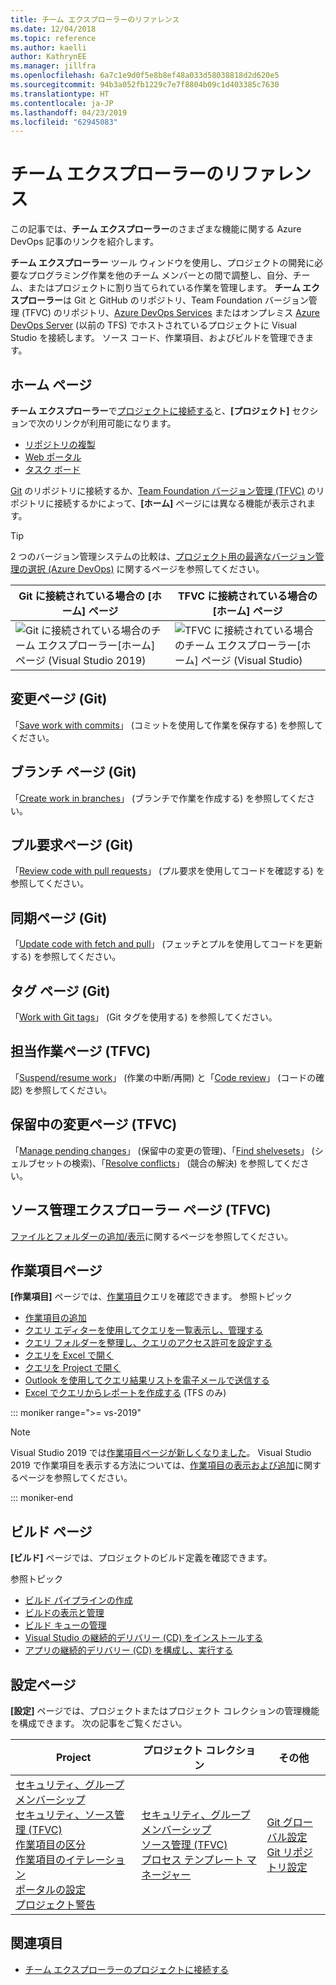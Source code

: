```yaml
---
title: チーム エクスプローラーのリファレンス
ms.date: 12/04/2018
ms.topic: reference
ms.author: kaelli
author: KathrynEE
ms.manager: jillfra
ms.openlocfilehash: 6a7c1e9d0f5e8b8ef48a033d58038818d2d620e5
ms.sourcegitcommit: 94b3a052fb1229c7e7f8804b09c1d403385c7630
ms.translationtype: HT
ms.contentlocale: ja-JP
ms.lasthandoff: 04/23/2019
ms.locfileid: "62945083"
---
```

# <a name="team-explorer-reference"></a>チーム エクスプローラーのリファレンス

この記事では、**チーム エクスプローラー**のさまざまな機能に関する Azure DevOps 記事のリンクを紹介します。

**チーム エクスプローラー** ツール ウィンドウを使用し、プロジェクトの開発に必要なプログラミング作業を他のチーム メンバーとの間で調整し、自分、チーム、またはプロジェクトに割り当てられている作業を管理します。 **チーム エクスプローラー**は Git と GitHub のリポジトリ、Team Foundation バージョン管理 (TFVC) のリポジトリ、[Azure DevOps Services](/azure/devops/user-guide/what-is-azure-devops-services) またはオンプレミス [Azure DevOps Server](/tfs/index) (以前の TFS) でホストされているプロジェクトに Visual Studio を接続します。 ソース コード、作業項目、およびビルドを管理できます。

## <a name="home-page"></a>ホーム ページ

**チーム エクスプローラー**で[プロジェクトに接続する](../connect-team-project.md)と、**[プロジェクト]** セクションで次のリンクが利用可能になります。

- [リポジトリの複製](/azure/devops/repos/git/clone)
- [Web ポータル](/azure/devops/project/navigation/index)
- [タスク ボード](/azure/devops/boards/sprints/task-board)

[Git](/azure/devops/repos/git/gitquickstart?view=vsts&tabs=visual-studio) のリポジトリに接続するか、[Team Foundation バージョン管理 (TFVC)](/azure/devops/repos/tfvc/overview) のリポジトリに接続するかによって、**[ホーム]** ページには異なる機能が表示されます。

> [!TIP]
> 2 つのバージョン管理システムの比較は、[プロジェクト用の最適なバージョン管理の選択 (Azure DevOps)](/azure/devops/repos/tfvc/comparison-git-tfvc) に関するページを参照してください。

| Git に接続されている場合の **[ホーム]** ページ | TFVC に接続されている場合の **[ホーム]** ページ |
| - | - |
| ![Git に接続されている場合のチーム エクスプローラー[ホーム] ページ (Visual Studio 2019)](media/team-explorer-reference/team-explorer-git.png) | ![TFVC に接続されている場合のチーム エクスプローラー[ホーム] ページ (Visual Studio)](media/team-explorer-reference/team-explorer-tfvc.png) |

## <a name="changes-page-git"></a>変更ページ (Git)

「[Save work with commits](/azure/devops/repos/git/commits)」 (コミットを使用して作業を保存する) を参照してください。

## <a name="branches-page-git"></a>ブランチ ページ (Git)

「[Create work in branches](/azure/devops/repos/git/branches)」 (ブランチで作業を作成する) を参照してください。

## <a name="pull-requests-page-git"></a>プル要求ページ (Git)

「[Review code with pull requests](/azure/devops/repos/git/pullrequest)」 (プル要求を使用してコードを確認する) を参照してください。

## <a name="sync-page-git"></a>同期ページ (Git)

「[Update code with fetch and pull](/azure/devops/repos/git/pulling)」 (フェッチとプルを使用してコードを更新する) を参照してください。

## <a name="tags-page-git"></a>タグ ページ (Git)

「[Work with Git tags](/azure/devops/repos/git/git-tags)」 (Git タグを使用する) を参照してください。

## <a name="my-work-page-tfvc"></a>担当作業ページ (TFVC)

「[Suspend/resume work](/azure/devops/repos/tfvc/suspend-your-work-manage-your-shelvesets)」 (作業の中断/再開) と「[Code review](/azure/devops/repos/tfvc/day-life-alm-developer-suspend-work-fix-bug-conduct-code-review)」 (コードの確認) を参照してください。

## <a name="pending-changes-page-tfvc"></a>保留中の変更ページ (TFVC)

「[Manage pending changes](/azure/devops/repos/tfvc/develop-code-manage-pending-changes)」 (保留中の変更の管理)、「[Find shelvesets](/azure/devops/repos/tfvc/suspend-your-work-manage-your-shelvesets)」 (シェルブセットの検索)、「[Resolve conflicts](/azure/devops/repos/tfvc/resolve-team-foundation-version-control-conflicts)」 (競合の解決) を参照してください。

## <a name="source-control-explorer-page-tfvc"></a>ソース管理エクスプローラー ページ (TFVC)

[ファイルとフォルダーの追加/表示](/azure/devops/repos/tfvc/add-files-server)に関するページを参照してください。

## <a name="work-items-page"></a>作業項目ページ

**[作業項目]** ページでは、[作業項目](/azure/devops/boards/work-items/about-work-items)クエリを確認できます。 参照トピック

- [作業項目の追加](/azure/devops/boards/backlogs/add-work-items)
- [クエリ エディターを使用してクエリを一覧表示し、管理する](/azure/devops/boards/queries/using-queries)
- [クエリ フォルダーを整理し、クエリのアクセス許可を設定する](/azure/devops/boards/queries/set-query-permissions)
- [クエリを Excel で開く](/azure/devops/boards/backlogs/office/bulk-add-modify-work-items-excel)
- [クエリを Project で開く](/azure/devops/boards/backlogs/office/create-your-backlog-tasks-using-project)
- [Outlook を使用してクエリ結果リストを電子メールで送信する](/azure/devops/boards/queries/share-plans)
- [Excel でクエリからレポートを作成する](/azure/devops/report/excel/create-status-and-trend-excel-reports) (TFS のみ)

::: moniker range=">= vs-2019"

> [!NOTE]
> Visual Studio 2019 では[作業項目ページが新しくなりました](/azure/devops/boards/work-items/set-work-item-experience-vs)。 Visual Studio 2019 で作業項目を表示する方法については、[作業項目の表示および追加](/azure/devops/boards/work-items/view-add-work-items)に関するページを参照してください。

::: moniker-end

## <a name="builds-page"></a>ビルド ページ

**[ビルド]** ページでは、プロジェクトのビルド定義を確認できます。

参照トピック

- [ビルド パイプラインの作成](/azure/devops/pipelines/tasks/index)
- [ビルドの表示と管理](/azure/devops/pipelines/overview)
- [ビルド キューの管理](/azure/devops/pipelines/agents/pools-queues)
- [Visual Studio の継続的デリバリー (CD) をインストールする](/azure/devops/pipelines/apps/cd/azure/aspnet-core-to-acr#install-continuous-delivery-cd-tools-for-visual-studio-2017)
- [アプリの継続的デリバリー (CD) を構成し、実行する](/azure/devops/pipelines/apps/cd/azure/aspnet-core-to-acr#configure-and-execute-continuous-delivery-cd-for-your-app)

## <a name="settings-page"></a>設定ページ

**[設定]** ページでは、プロジェクトまたはプロジェクト コレクションの管理機能を構成できます。 次の記事をご覧ください。

| Project | プロジェクト コレクション | その他 |
| - | - | - |
| [セキュリティ、グループ メンバーシップ](/azure/devops/organizations/security/set-project-collection-level-permissions)<br/>[セキュリティ、ソース管理 (TFVC)](/azure/devops/organizations/security/set-git-tfvc-repository-permissions)<br/>[作業項目の区分](/azure/devops/organizations/settings/set-area-paths)<br/>[作業項目のイテレーション](/azure/devops/organizations/settings/set-iteration-paths-sprints)<br/>[ポータルの設定](/azure/devops/report/sharepoint-dashboards/configure-or-add-a-project-portal)<br/>[プロジェクト警告](/azure/devops/notifications/howto-manage-team-notifications) | [セキュリティ、グループ メンバーシップ](/azure/devops/organizations/security/set-project-collection-level-permissions)<br/>[ソース管理 (TFVC)](/azure/devops/repos/tfvc/decide-between-using-local-server-workspace)<br/>[プロセス テンプレート マネージャー](/azure/devops/boards/work-items/guidance/manage-process-templates) | [Git グローバル設定](/azure/devops/repos/git/git-config)<br/>[Git リポジトリ設定](/azure/devops/repos/git/git-config) |

## <a name="see-also"></a>関連項目

- [チーム エクスプローラーのプロジェクトに接続する](../../ide/connect-team-project.md)